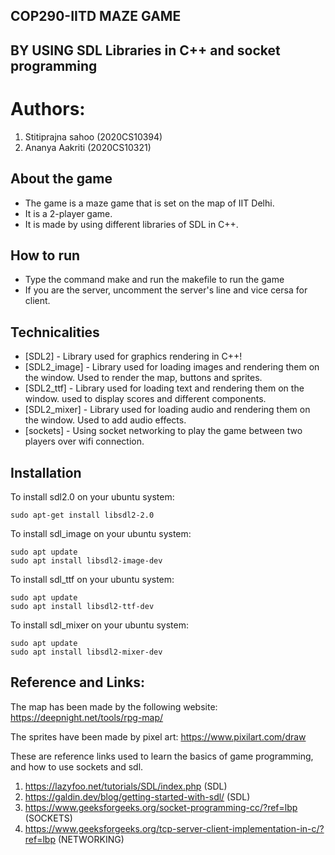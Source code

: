 
## COP290-IITD MAZE GAME

## BY USING SDL Libraries in C++ and socket programming

# Authors: 
1. Stitiprajna sahoo (2020CS10394)
2. Ananya Aakriti (2020CS10321)

## About the game

- The game is a maze game that is set on the map of IIT Delhi.
- It is a 2-player game.
- It is made by using different libraries of SDL in C++. 


## How to run

- Type the command make and run the makefile to run the game
- If you are the server, uncomment the server's line and vice cersa for client.


## Technicalities


- [SDL2] - Library used for graphics rendering in C++!
- [SDL2_image] - Library used for loading images and rendering them on the window. Used to render the map, buttons and sprites.
- [SDL2_ttf] - Library used for loading text and rendering them on the window. used to display scores and different components.
- [SDL2_mixer] - Library used for loading audio and rendering them on the window. Used to add audio effects.
- [sockets] - Using socket networking to play the game between two players over wifi connection.


## Installation

To install sdl2.0 on your ubuntu system:

```
sudo apt-get install libsdl2-2.0
```

To install sdl_image on your ubuntu system:

```
sudo apt update
sudo apt install libsdl2-image-dev
```

To install sdl_ttf on your ubuntu system:

```
sudo apt update
sudo apt install libsdl2-ttf-dev
```
To install sdl_mixer on your ubuntu system:

```
sudo apt update
sudo apt install libsdl2-mixer-dev
```
## Reference and Links:

The map has been made by the following website:  https://deepnight.net/tools/rpg-map/

The sprites have been made by pixel art:  https://www.pixilart.com/draw
     
These are reference links used to learn the basics of game programming, and how to use sockets and sdl. 

1. https://lazyfoo.net/tutorials/SDL/index.php (SDL)
2. https://galdin.dev/blog/getting-started-with-sdl/ (SDL)
3. https://www.geeksforgeeks.org/socket-programming-cc/?ref=lbp (SOCKETS)
4. https://www.geeksforgeeks.org/tcp-server-client-implementation-in-c/?ref=lbp (NETWORKING)

 